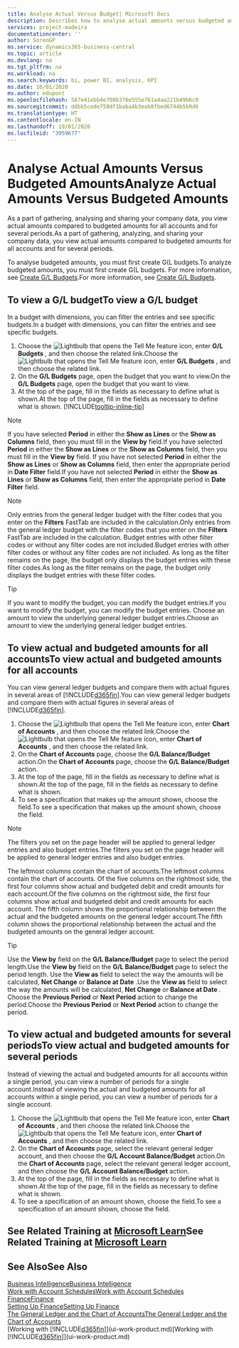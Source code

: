 ```yaml
---
title: Analyse Actual Versus Budget| Microsoft Docs
description: Describes how to analyse actual amounts versus budgeted amounts.
services: project-madeira
documentationcenter: ''
author: SorenGP
ms.service: dynamics365-business-central
ms.topic: article
ms.devlang: na
ms.tgt_pltfrm: na
ms.workload: na
ms.search.keywords: bi, power BI, analysis, KPI
ms.date: 10/01/2020
ms.author: edupont
ms.openlocfilehash: 587e41ebb4e700b376e555e761a4aa221b49b6c0
ms.sourcegitcommit: ddbb5cede750df1baba4b3eab8fbed6744b5b9d6
ms.translationtype: HT
ms.contentlocale: en-IN
ms.lasthandoff: 10/01/2020
ms.locfileid: "3959677"
---
```

# <a name="analyze-actual-amounts-versus-budgeted-amounts"></a><span data-ttu-id="6acc6-103">Analyse Actual Amounts Versus Budgeted Amounts</span><span class="sxs-lookup"><span data-stu-id="6acc6-103">Analyze Actual Amounts Versus Budgeted Amounts</span></span>
<span data-ttu-id="6acc6-104">As a part of gathering, analysing and sharing your company data, you view actual amounts compared to budgeted amounts for all accounts and for several periods.</span><span class="sxs-lookup"><span data-stu-id="6acc6-104">As a part of gathering, analyzing, and sharing your company data, you view actual amounts compared to budgeted amounts for all accounts and for several periods.</span></span>

<span data-ttu-id="6acc6-105">To analyse budgeted amounts, you must first create G(L budgets.</span><span class="sxs-lookup"><span data-stu-id="6acc6-105">To analyze budgeted amounts, you must first create G(L budgets.</span></span> <span data-ttu-id="6acc6-106">For more information, see [Create G/L Budgets](finance-how-create-budgets.md).</span><span class="sxs-lookup"><span data-stu-id="6acc6-106">For more information, see [Create G/L Budgets](finance-how-create-budgets.md).</span></span>

## <a name="to-view-a-gl-budget"></a><span data-ttu-id="6acc6-107">To view a G/L budget</span><span class="sxs-lookup"><span data-stu-id="6acc6-107">To view a G/L budget</span></span>
<span data-ttu-id="6acc6-108">In a budget with dimensions, you can filter the entries and see specific budgets.</span><span class="sxs-lookup"><span data-stu-id="6acc6-108">In a budget with dimensions, you can filter the entries and see specific budgets.</span></span>

1. <span data-ttu-id="6acc6-109">Choose the ![Lightbulb that opens the Tell Me feature](media/ui-search/search_small.png "Tell me what you want to do") icon, enter **G/L Budgets** , and then choose the related link.</span><span class="sxs-lookup"><span data-stu-id="6acc6-109">Choose the ![Lightbulb that opens the Tell Me feature](media/ui-search/search_small.png "Tell me what you want to do") icon, enter **G/L Budgets** , and then choose the related link.</span></span>
2. <span data-ttu-id="6acc6-110">On the **G/L Budgets** page, open the budget that you want to view.</span><span class="sxs-lookup"><span data-stu-id="6acc6-110">On the **G/L Budgets** page, open the budget that you want to view.</span></span>  
3. <span data-ttu-id="6acc6-111">At the top of the page, fill in the fields as necessary to define what is shown.</span><span class="sxs-lookup"><span data-stu-id="6acc6-111">At the top of the page, fill in the fields as necessary to define what is shown.</span></span> [!INCLUDE[tooltip-inline-tip](includes/tooltip-inline-tip_md.md)]

> [!NOTE]  
>   <span data-ttu-id="6acc6-112">If you have selected **Period** in either the **Show as Lines** or the **Show as Columns** field, then you must fill in the **View by** field.</span><span class="sxs-lookup"><span data-stu-id="6acc6-112">If you have selected **Period** in either the **Show as Lines** or the **Show as Columns** field, then you must fill in the **View by** field.</span></span> <span data-ttu-id="6acc6-113">If you have not selected **Period** in either the **Show as Lines** or **Show as Columns** field, then enter the appropriate period in **Date Filter** field.</span><span class="sxs-lookup"><span data-stu-id="6acc6-113">If you have not selected **Period** in either the **Show as Lines** or **Show as Columns** field, then enter the appropriate period in **Date Filter** field.</span></span>  

> [!NOTE]  
>   <span data-ttu-id="6acc6-114">Only entries from the general ledger budget with the filter codes that you enter on the **Filters** FastTab are included in the calculation.</span><span class="sxs-lookup"><span data-stu-id="6acc6-114">Only entries from the general ledger budget with the filter codes that you enter on the **Filters** FastTab are included in the calculation.</span></span> <span data-ttu-id="6acc6-115">Budget entries with other filter codes or without any filter codes are not included.</span><span class="sxs-lookup"><span data-stu-id="6acc6-115">Budget entries with other filter codes or without any filter codes are not included.</span></span> <span data-ttu-id="6acc6-116">As long as the filter remains on the page, the budget only displays the budget entries with these filter codes.</span><span class="sxs-lookup"><span data-stu-id="6acc6-116">As long as the filter remains on the page, the budget only displays the budget entries with these filter codes.</span></span>  

> [!TIP]  
>   <span data-ttu-id="6acc6-117">If you want to modify the budget, you can modify the budget entries.</span><span class="sxs-lookup"><span data-stu-id="6acc6-117">If you want to modify the budget, you can modify the budget entries.</span></span> <span data-ttu-id="6acc6-118">Choose an amount to view the underlying general ledger budget entries.</span><span class="sxs-lookup"><span data-stu-id="6acc6-118">Choose an amount to view the underlying general ledger budget entries.</span></span>

## <a name="to-view-actual-and-budgeted-amounts-for-all-accounts"></a><span data-ttu-id="6acc6-119">To view actual and budgeted amounts for all accounts</span><span class="sxs-lookup"><span data-stu-id="6acc6-119">To view actual and budgeted amounts for all accounts</span></span>  
<span data-ttu-id="6acc6-120">You can view general ledger budgets and compare them with actual figures in several areas of [!INCLUDE[d365fin](includes/d365fin_md.md)].</span><span class="sxs-lookup"><span data-stu-id="6acc6-120">You can view general ledger budgets and compare them with actual figures in several areas of [!INCLUDE[d365fin](includes/d365fin_md.md)].</span></span>

1. <span data-ttu-id="6acc6-121">Choose the ![Lightbulb that opens the Tell Me feature](media/ui-search/search_small.png "Tell me what you want to do") icon, enter **Chart of Accounts** , and then choose the related link.</span><span class="sxs-lookup"><span data-stu-id="6acc6-121">Choose the ![Lightbulb that opens the Tell Me feature](media/ui-search/search_small.png "Tell me what you want to do") icon, enter **Chart of Accounts** , and then choose the related link.</span></span>  
2. <span data-ttu-id="6acc6-122">On the **Chart of Accounts** page, choose the **G/L Balance/Budget** action.</span><span class="sxs-lookup"><span data-stu-id="6acc6-122">On the **Chart of Accounts** page, choose the **G/L Balance/Budget** action.</span></span>
3. <span data-ttu-id="6acc6-123">At the top of the page, fill in the fields as necessary to define what is shown.</span><span class="sxs-lookup"><span data-stu-id="6acc6-123">At the top of the page, fill in the fields as necessary to define what is shown.</span></span>  
4. <span data-ttu-id="6acc6-124">To see a specification that makes up the amount shown, choose the field.</span><span class="sxs-lookup"><span data-stu-id="6acc6-124">To see a specification that makes up the amount shown, choose the field.</span></span>  

> [!NOTE]  
>   <span data-ttu-id="6acc6-125">The filters you set on the page header will be applied to general ledger entries and also budget entries.</span><span class="sxs-lookup"><span data-stu-id="6acc6-125">The filters you set on the page header will be applied to general ledger entries and also budget entries.</span></span>

<span data-ttu-id="6acc6-126">The leftmost columns contain the chart of accounts.</span><span class="sxs-lookup"><span data-stu-id="6acc6-126">The leftmost columns contain the chart of accounts.</span></span> <span data-ttu-id="6acc6-127">Of the five columns on the rightmost side, the first four columns show actual and budgeted debit and credit amounts for each account.</span><span class="sxs-lookup"><span data-stu-id="6acc6-127">Of the five columns on the rightmost side, the first four columns show actual and budgeted debit and credit amounts for each account.</span></span> <span data-ttu-id="6acc6-128">The fifth column shows the proportional relationship between the actual and the budgeted amounts on the general ledger account.</span><span class="sxs-lookup"><span data-stu-id="6acc6-128">The fifth column shows the proportional relationship between the actual and the budgeted amounts on the general ledger account.</span></span>  

> [!TIP]  
>   <span data-ttu-id="6acc6-129">Use the **View by** field on the **G/L Balance/Budget** page to select the period length.</span><span class="sxs-lookup"><span data-stu-id="6acc6-129">Use the **View by** field on the **G/L Balance/Budget** page to select the period length.</span></span> <span data-ttu-id="6acc6-130">Use the **View as** field to select the way the amounts will be calculated, **Net Change** or **Balance at Date** .</span><span class="sxs-lookup"><span data-stu-id="6acc6-130">Use the **View as** field to select the way the amounts will be calculated, **Net Change** or **Balance at Date** .</span></span> <span data-ttu-id="6acc6-131">Choose the **Previous Period** or **Next Period** action to change the period.</span><span class="sxs-lookup"><span data-stu-id="6acc6-131">Choose the **Previous Period** or **Next Period** action to change the period.</span></span>  

## <a name="to-view-actual-and-budgeted-amounts-for-several-periods"></a><span data-ttu-id="6acc6-132">To view actual and budgeted amounts for several periods</span><span class="sxs-lookup"><span data-stu-id="6acc6-132">To view actual and budgeted amounts for several periods</span></span>  
<span data-ttu-id="6acc6-133">Instead of viewing the actual and budgeted amounts for all accounts within a single period, you can view a number of periods for a single account.</span><span class="sxs-lookup"><span data-stu-id="6acc6-133">Instead of viewing the actual and budgeted amounts for all accounts within a single period, you can view a number of periods for a single account.</span></span>  

1. <span data-ttu-id="6acc6-134">Choose the ![Lightbulb that opens the Tell Me feature](media/ui-search/search_small.png "Tell me what you want to do") icon, enter **Chart of Accounts** , and then choose the related link.</span><span class="sxs-lookup"><span data-stu-id="6acc6-134">Choose the ![Lightbulb that opens the Tell Me feature](media/ui-search/search_small.png "Tell me what you want to do") icon, enter **Chart of Accounts** , and then choose the related link.</span></span>  
2. <span data-ttu-id="6acc6-135">On the **Chart of Accounts** page, select the relevant general ledger account, and then choose the **G/L Account Balance/Budget** action.</span><span class="sxs-lookup"><span data-stu-id="6acc6-135">On the **Chart of Accounts** page, select the relevant general ledger account, and then choose the **G/L Account Balance/Budget** action.</span></span>  
3. <span data-ttu-id="6acc6-136">At the top of the page, fill in the fields as necessary to define what is shown.</span><span class="sxs-lookup"><span data-stu-id="6acc6-136">At the top of the page, fill in the fields as necessary to define what is shown.</span></span>   
4. <span data-ttu-id="6acc6-137">To see a specification of an amount shown, choose the field.</span><span class="sxs-lookup"><span data-stu-id="6acc6-137">To see a specification of an amount shown, choose the field.</span></span>  

## <a name="see-related-training-at-microsoft-learn"></a><span data-ttu-id="6acc6-138">See Related Training at [Microsoft Learn](/learn/modules/budgets-exchange-rates-dynamics-365-business-central/index)</span><span class="sxs-lookup"><span data-stu-id="6acc6-138">See Related Training at [Microsoft Learn](/learn/modules/budgets-exchange-rates-dynamics-365-business-central/index)</span></span>

## <a name="see-also"></a><span data-ttu-id="6acc6-139">See Also</span><span class="sxs-lookup"><span data-stu-id="6acc6-139">See Also</span></span>
[<span data-ttu-id="6acc6-140">Business Intelligence</span><span class="sxs-lookup"><span data-stu-id="6acc6-140">Business Intelligence</span></span>](bi.md)  
[<span data-ttu-id="6acc6-141">Work with Account Schedules</span><span class="sxs-lookup"><span data-stu-id="6acc6-141">Work with Account Schedules</span></span>](bi-how-work-account-schedule.md)  
[<span data-ttu-id="6acc6-142">Finance</span><span class="sxs-lookup"><span data-stu-id="6acc6-142">Finance</span></span>](finance.md)  
[<span data-ttu-id="6acc6-143">Setting Up Finance</span><span class="sxs-lookup"><span data-stu-id="6acc6-143">Setting Up Finance</span></span>](finance-setup-finance.md)  
[<span data-ttu-id="6acc6-144">The General Ledger and the Chart of Accounts</span><span class="sxs-lookup"><span data-stu-id="6acc6-144">The General Ledger and the Chart of Accounts</span></span>](finance-general-ledger.md)  
<span data-ttu-id="6acc6-145">[Working with [!INCLUDE[d365fin](includes/d365fin_md.md)]](ui-work-product.md)</span><span class="sxs-lookup"><span data-stu-id="6acc6-145">[Working with [!INCLUDE[d365fin](includes/d365fin_md.md)]](ui-work-product.md)</span></span>  
